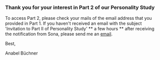 ### Thank you for your interest in Part 2 of our Personality Study

To access Part 2, please check your mails of the email address that you provided in Part 1. If you haven't received an email with the subject 'Invitation to Part II of Personality Study' ** a few hours ** after receiving the notification from Sona, please send me an 
[email](mailto:anabel.buechner@hu-berlin.de). 

Best, 

Anabel Büchner 
